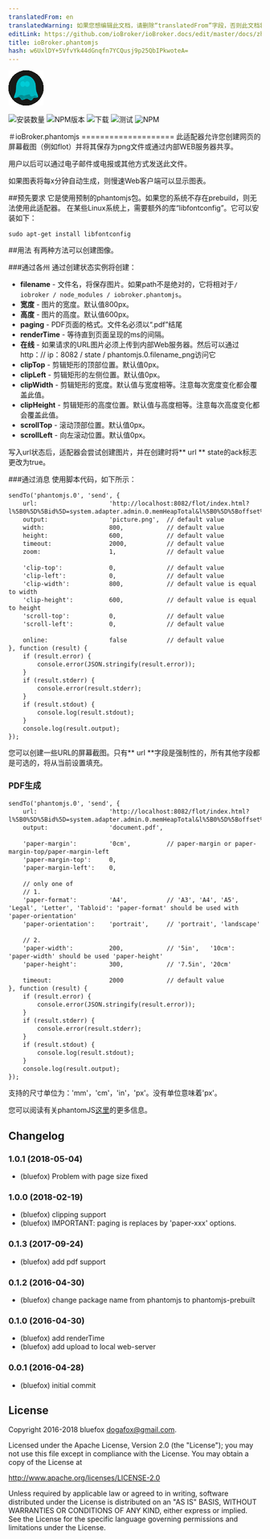 ```yaml
---
translatedFrom: en
translatedWarning: 如果您想编辑此文档，请删除“translatedFrom”字段，否则此文档将再次自动翻译
editLink: https://github.com/ioBroker/ioBroker.docs/edit/master/docs/zh-cn/adapterref/iobroker.phantomjs/README.md
title: ioBroker.phantomjs
hash: w6UxlDY+5VfvYk44dGnqfn7YCQusj9p25QbIPkwoteA=
---
```

![商标](../../../en/adapterref/iobroker.phantomjs/admin/phantomjs.png)

![安装数量](http://iobroker.live/badges/phantomjs-stable.svg)
![NPM版本](http://img.shields.io/npm/v/iobroker.phantomjs.svg)
![下载](https://img.shields.io/npm/dm/iobroker.phantomjs.svg)
![测试](https://travis-ci.org/ioBroker/ioBroker.phantomjs.svg?branch=master)
![NPM](https://nodei.co/npm/iobroker.phantomjs.png?downloads=true)

＃ioBroker.phantomjs ====================
此适配器允许您创建网页的屏幕截图（例如flot）并将其保存为png文件或通过内部WEB服务器共享。

用户以后可以通过电子邮件或电报或其他方式发送此文件。

如果图表将每x分钟自动生成，则慢速Web客户端可以显示图表。

##预先要求
它是使用预制的phantomjs包。如果您的系统不存在prebuild，则无法使用此适配器。
在某些Linux系统上，需要额外的库“libfontconfig”。它可以安装如下：

```
sudo apt-get install libfontconfig
```

##用法
有两种方法可以创建图像。

###通过各州
通过创建状态实例将创建：

 - **filename** - 文件名，将保存图片。如果path不是绝对的，它将相对于```/ iobroker / node_modules / iobroker.phantomjs```。
 -  **宽度**  - 图片的宽度。默认值800px。
 -  **高度**  - 图片的高度。默认值600px。
 - **paging** - PDF页面的格式。文件名必须以“.pdf”结尾
 - **renderTime** - 等待直到页面呈现的ms的间隔。
 -  **在线**  - 如果请求的URL图片必须上传到内部Web服务器。然后可以通过http：// ip：8082 / state / phantomjs.0.filename_png访问它
 - **clipTop** - 剪辑矩形的顶部位置。默认值0px。
 - **clipLeft** - 剪辑矩形的左侧位置。默认值0px。
 - **clipWidth** - 剪辑矩形的宽度。默认值与宽度相等。注意每次宽度变化都会覆盖此值。
 - **clipHeight** - 剪辑矩形的高度位置。默认值与高度相等。注意每次高度变化都会覆盖此值。
 - **scrollTop** - 滚动顶部位置。默认值0px。
 - **scrollLeft** - 向左滚动位置。默认值0px。

写入url状态后，适配器会尝试创建图片，并在创建时将** url ** state的ack标志更改为true。

###通过消息
使用脚本代码，如下所示：

```
sendTo('phantomjs.0', 'send', {
    url:                    'http://localhost:8082/flot/index.html?l%5B0%5D%5Bid%5D=system.adapter.admin.0.memHeapTotal&l%5B0%5D%5Boffset%5D=0&l%5B0%5D%5Bart%5D=average&l%5B0%5D%5Bcolor%5D=%23FF0000&l%5B0%5D%5Bthickness%5D=3&l%5B0%5D%5Bshadowsize%5D=3&timeArt=relative&relativeEnd=now&range=10&live=false&aggregateType=step&aggregateSpan=300&hoverDetail=false&useComma=false&zoom=false',
    output:                 'picture.png',  // default value
    width:                  800,            // default value
    height:                 600,            // default value
    timeout:                2000,           // default value
    zoom:                   1,              // default value

    'clip-top':             0,              // default value
    'clip-left':            0,              // default value
    'clip-width':           800,            // default value is equal to width
    'clip-height':          600,            // default value is equal to height
    'scroll-top':           0,              // default value
    'scroll-left':          0,              // default value

    online:                 false           // default value
}, function (result) {
    if (result.error) {
        console.error(JSON.stringify(result.error));
    }
    if (result.stderr) {
        console.error(result.stderr);
    }
    if (result.stdout) {
        console.log(result.stdout);
    }
    console.log(result.output);
});
```

您可以创建一些URL的屏幕截图。只有** url **字段是强制性的，所有其他字段都是可选的，将从当前设置填充。

### PDF生成
```
sendTo('phantomjs.0', 'send', {
    url:                    'http://localhost:8082/flot/index.html?l%5B0%5D%5Bid%5D=system.adapter.admin.0.memHeapTotal&l%5B0%5D%5Boffset%5D=0&l%5B0%5D%5Bart%5D=average&l%5B0%5D%5Bcolor%5D=%23FF0000&l%5B0%5D%5Bthickness%5D=3&l%5B0%5D%5Bshadowsize%5D=3&timeArt=relative&relativeEnd=now&range=10&live=false&aggregateType=step&aggregateSpan=300&hoverDetail=false&useComma=false&zoom=false',
    output:                 'document.pdf',

    'paper-margin':         '0cm',          // paper-margin or paper-margin-top/paper-margin-left
    'paper-margin-top':     0,
    'paper-margin-left':    0,

    // only one of
    // 1.
    'paper-format':         'A4',           // 'A3', 'A4', 'A5', 'Legal', 'Letter', 'Tabloid': 'paper-format' should be used with 'paper-orientation'
    'paper-orientation':    'portrait',     // 'portrait', 'landscape'

    // 2.
    'paper-width':          200,            // '5in',   '10cm': 'paper-width' should be used 'paper-height'
    'paper-height':         300,            // '7.5in', '20cm'

    timeout:                2000            // default value
}, function (result) {
    if (result.error) {
        console.error(JSON.stringify(result.error));
    }
    if (result.stderr) {
        console.error(result.stderr);
    }
    if (result.stdout) {
        console.log(result.stdout);
    }
    console.log(result.output);
});
```

支持的尺寸单位为：'mm'，'cm'，'in'，'px'。没有单位意味着'px'。

您可以阅读有关phantomJS[这里](http://phantomjs.org/api/webpage/property/paper-size.html)的更多信息。

## Changelog
### 1.0.1 (2018-05-04)
* (bluefox) Problem with page size fixed

### 1.0.0 (2018-02-19)
* (bluefox) clipping support
* (bluefox) IMPORTANT: paging is replaces by 'paper-xxx' options.

### 0.1.3 (2017-09-24)
* (bluefox) add pdf support

### 0.1.2 (2016-04-30)
* (bluefox) change package name from phantomjs to phantomjs-prebuilt

### 0.1.0 (2016-04-30)
* (bluefox) add renderTime
* (bluefox) add upload to local web-server

### 0.0.1 (2016-04-28)
* (bluefox) initial commit

## License
Copyright 2016-2018 bluefox <dogafox@gmail.com>.

Licensed under the Apache License, Version 2.0 (the "License"); you may not use this file except in compliance with the License. You may obtain a copy of the License at

http://www.apache.org/licenses/LICENSE-2.0

Unless required by applicable law or agreed to in writing, software distributed under the License is distributed on an 
"AS IS" BASIS, WITHOUT WARRANTIES OR CONDITIONS OF ANY KIND, either express or implied. See the License for the specific 
language governing permissions and limitations under the License.